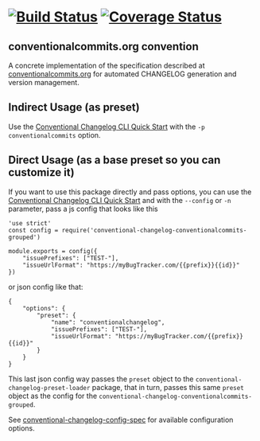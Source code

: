 # [![Build Status][travis-image]][travis-url] [![Coverage Status][coveralls-image]][coveralls-url]

## conventionalcommits.org convention

A concrete implementation of the specification described at
[conventionalcommits.org](https://conventionalcommits.org/) for automated
CHANGELOG generation and version management.


## Indirect Usage (as preset)

Use the [Conventional Changelog CLI Quick Start](https://github.com/conventional-changelog/conventional-changelog/tree/master/packages/conventional-changelog-cli#quick-start) with the `-p conventionalcommits` option.

## Direct Usage (as a base preset so you can customize it)

If you want to use this package directly and pass options, you can use the [Conventional Changelog CLI Quick Start](https://github.com/conventional-changelog/conventional-changelog/tree/master/packages/conventional-changelog-cli#quick-start) and with the `--config` or `-n` parameter, pass a js config that looks like this
```
'use strict'
const config = require('conventional-changelog-conventionalcommits-grouped')

module.exports = config({
    "issuePrefixes": ["TEST-"],
    "issueUrlFormat": "https://myBugTracker.com/{{prefix}}{{id}}"
})
```

or json config like that:
```
{
    "options": {
        "preset": {
            "name": "conventionalchangelog",
            "issuePrefixes": ["TEST-"],
            "issueUrlFormat": "https://myBugTracker.com/{{prefix}}{{id}}"
        }
    }
}
```
This last json config way passes the `preset` object to the `conventional-changelog-preset-loader` package, that in turn, passes this same `preset` object as the config for the `conventional-changelog-conventionalcommits-grouped`.



See [conventional-changelog-config-spec](https://github.com/conventional-changelog/conventional-changelog-config-spec) for available
configuration options.


[travis-image]: https://travis-ci.org/conventional-changelog/conventional-changelog.svg?branch=master
[travis-url]: https://travis-ci.org/conventional-changelog/conventional-changelog
[coveralls-image]: https://coveralls.io/repos/conventional-changelog/conventional-changelog/badge.svg
[coveralls-url]: https://coveralls.io/r/conventional-changelog/conventional-changelog
